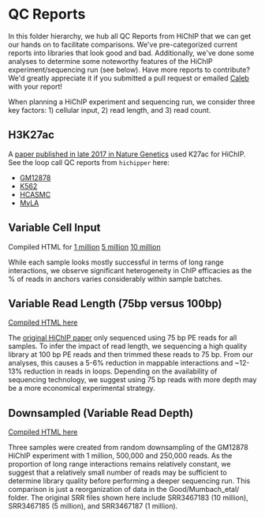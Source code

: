 <br><br><br>
# QC Reports
In this folder hierarchy, we hub all QC Reports from HiChIP that we can get our hands on to facilitate comparisons. We've pre-categorized current reports into libraries that look good and bad. Additionally, we've done some analyses to determine some noteworthy features of the HiChIP experiment/sequencing run (see below). Have more reports to contribute? We'd greatly appreciate it if you submitted a pull request or emailed [Caleb](mailto:caleblareau@g.harvard.edu) with your report!  

When planning a HiChIP experiment and sequencing run, we consider three key factors: 1) cellular input, 2) read length, and 3) read count.  

## H3K27ac

A [paper published in late 2017 in Nature Genetics](https://www.ncbi.nlm.nih.gov/pubmed/28945252) used
K27ac for HiChIP. See the loop call QC reports from `hichipper` here:

- [GM12878](Good/NatureGenetics/GM12878_H3K27ac.hichipper.qcreport.html)
- [K562](Good/NatureGenetics/K562_H3K27ac.hichipper.qcreport.html)
- [HCASMC](Good/NatureGenetics/HCASMC_H3K27ac.hichipper.qcreport.html)
- [MyLA](Good/NatureGenetics/MyLa_H3K27ac.hichipper.qcreport.html)

## Variable Cell Input
Compiled HTML for [1 million](Good/Mumbach_etal/1mil.hichipper.qcreport.html) [5 million](Good/Mumbach_etal/5mil.hichipper.qcreport.html) [10 million](Good/Mumbach_etal/10mil.hichipper.qcreport.html)

While each sample looks mostly successful in terms of long range interactions, we observe significant heterogeneity in ChIP efficacies as 
the % of reads in anchors varies considerably within sample batches. 

## Variable Read Length (75bp versus 100bp)
[Compiled HTML here](Noteworthy/readLength.hichipper.html)

The [original HiChIP paper](http://www.nature.com/nmeth/journal/vaop/ncurrent/full/nmeth.3999.html) only sequenced using 75 bp PE reads for all samples. To infer the impact of read length, we sequencing a high quality library at 100 bp PE reads and then trimmed these reads to 75 bp. 
From our analyses, this causes a 5-6% reduction in mappable interactions and ~12-13% reduction in reads in loops. Depending on the availability of sequencing technology, we suggest using 75 bp reads with more depth may be a more economical experimental strategy. 

## Downsampled (Variable Read Depth)
[Compiled HTML here](Noteworthy/downsampled.hichipper.html)

Three samples were created from random downsampling of the GM12878 HiChIP experiment with
1 million, 500,000 and 250,000 reads. As the proportion of long range interactions remains
relatively constant, we suggest that a relatively small number of reads may be sufficient 
to determine library quality before performing a deeper sequencing run. This comparison is just
a reorganization of data in the Good/Mumbach_etal/ folder. The original SRR files shown here include
SRR3467183 (10 million), SRR3467185 (5 million), and SRR3467187 (1 million). 
